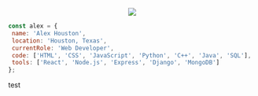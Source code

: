 <p align="center">
  <img src="https://i.imgur.com/YC5Xnq3.png" />
</p>
 
 ```javascript
const alex = {
  name: 'Alex Houston',
  location: 'Houston, Texas',
  currentRole: 'Web Developer',
  code: ['HTML', 'CSS', 'JavaScript', 'Python', 'C++', 'Java', 'SQL'],
  tools: ['React', 'Node.js', 'Express', 'Django', 'MongoDB']
};
```
test
